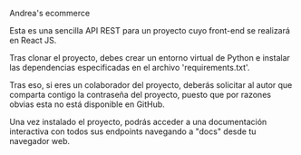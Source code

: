 Andrea's ecommerce

Esta es una sencilla API REST para un proyecto cuyo front-end se realizará en React JS.

Tras clonar el proyecto, debes crear un entorno virtual de Python
e instalar las dependencias especificadas en el archivo 'requirements.txt'.

Tras eso, si eres un colaborador del proyecto, deberás solicitar al autor
que comparta contigo la contraseña del proyecto, puesto que por razones obvias
esta no está disponible en GitHub.


Una vez instalado el proyecto, podrás acceder a una documentación interactiva
con todos sus endpoints navegando a "docs\" desde tu navegador web.